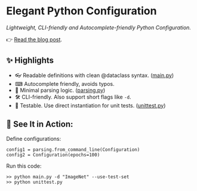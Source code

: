 
# Elegant Python Configuration
*Lightweight, CLI-friendly and Autocomplete-friendly Python Configuration.*

👉 [Read the blog post](https://berndprach.github.io/blog-posts/2025/08/ElegantConfigurationsInPython/).

## ✨ Highlights
- 👓 Readable definitions with clean @dataclass syntax. ([main.py](main.py))
- ⌨ Autocomplete friendly, avoids typos.
- 🧼 Minimal parsing logic. ([parsing.py](parsing.py))
- 🛠️ CLI-friendly. Also support short flags like `-d`.
- 🧪 Testable. Use direct instantiation for unit tests. ([unittest.py](unittest.py))


## 🔧 See It in Action:
Define configurations:
```[python]
config1 = parsing.from_command_line(Configuration)
config2 = Configuration(epochs=100)
```

Run this code:
```[bash]
>> python main.py -d "ImageNet" --use-test-set
>> python unittest.py
```


